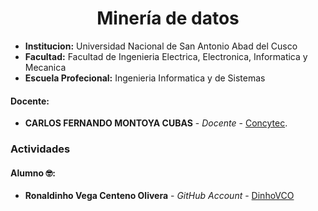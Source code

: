 # **<center>Minería de datos </center>**

- **Institucion:** Universidad Nacional de San Antonio Abad del Cusco
- **Facultad:** Facultad de Ingenieria Electrica, Electronica, Informatica y Mecanica
- **Escuela Profecional:** Ingenieria Informatica y de Sistemas

#### Docente:
- **CARLOS FERNANDO MONTOYA CUBAS** - _Docente_ - [Concytec](http://dina.concytec.gob.pe/appDirectorioCTI/VerDatosInvestigador.do;jsessionid=0a57f731d8f19e91a96dd3446392?id_investigador=19358).

### Actividades


#### Alumno 🤓:
- **Ronaldinho Vega Centeno Olivera** - _GitHub Account_ - [DinhoVCO](https://github.com/DinhoVCO)

